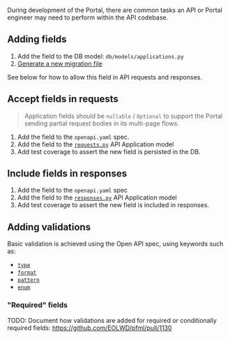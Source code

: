 During development of the Portal, there are common tasks an API or Portal engineer may need to perform within the API codebase.

## Adding fields

1. Add the field to the DB model: `db/models/applications.py`
1. [Generate a new migration file](../../api/README.md#creating-new-migrations)

See below for how to allow this field in API requests and responses.

## Accept fields in requests

> Application fields should be `nullable` / `Optional` to support the Portal sending partial request bodies in its multi-page flows.

1. Add the field to the `openapi.yaml` spec.
1. Add the field to the [`requests.py`](../../api/massgov/pfml/api/models/applications/requests.py) API Application model
1. Add test coverage to assert the new field is persisted in the DB.

## Include fields in responses

1. Add the field to the `openapi.yaml` spec
1. Add the field to the [`responses.py`](../../api/massgov/pfml/api/models/applications/responses.py) API Application model
1. Add test coverage to assert the new field is included in responses.

## Adding validations

Basic validation is achieved using the Open API spec, using keywords such as:

- [`type`](https://swagger.io/docs/specification/data-models/data-types/)
- [`format`](https://swagger.io/docs/specification/data-models/data-types/#string)
- [`pattern`](https://swagger.io/docs/specification/data-models/data-types/#pattern)
- [`enum`](https://swagger.io/docs/specification/data-models/enums/)

### "Required" fields

TODO: Document how validations are added for required or conditionally required fields: https://github.com/EOLWD/pfml/pull/1130
